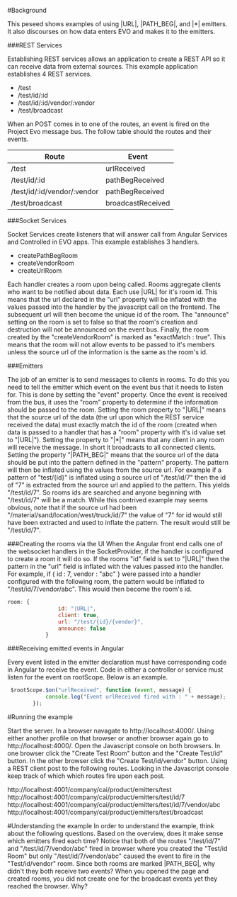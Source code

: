 #Background

This peseed shows examples of using |URL|, |PATH_BEG|, and |*| emitters.  It also discourses on how data enters EVO and makes it to the emitters.

###REST Services

Establishing REST services allows an application to create a REST API so it can receive data from external sources.  This example application establishes 4 REST services.

- /test
- /test/id/:id
- /test/id/:id/vendor/:vendor
- /test/broadcast

When an POST comes in to one of the routes, an event is fired on the Project Evo message bus.  The follow table should the routes and their events.

| Route | Event |
| ------ | ------ |
| /test | urlReceived |
| /test/id/:id | pathBegReceived |
| /test/id/:id/vendor/:vendor | pathBegReceived |
| /test/broadcast | broadcastReceived |


###Socket Services

Socket Services create listeners that will answer call from Angular Services and Controlled in EVO apps.  This example establishes 3 handlers.

* createPathBegRoom
* createVendorRoom
* createUrlRoom

Each handler creates a room upon being called.  Rooms aggregate clients who want to be notified about data.  Each use |URL| for it's room id.  This means
that the url declared in the "url" property will be inflated with the values passed into the handler by the javascript call on the frontend.  The subsequent url
will then become the unique id of the room.  The "announce" setting on the room is set to false so that the room's
creation and destruction will not be announced on the event bus.  Finally, the room created by the "createVendorRoom" is marked as "exactMatch : true".  This means
that the room will not allow events to be passed to it's members unless the source url of the information is the same as the room's id.

###Emitters

The job  of an emitter is to send messages to clients in rooms.  To do this you need to tell the emitter which event on the event bus that it needs to listen for.
This is done by setting the "event" property.  Once the event is received from the bus, it uses the "room" property to determine if the information should be passed to
the room.  Setting the room property to "|URL|" means that the source url of the data (the url upon which the REST service received the data) must exactly match the id of
the room (created when data is passed to a handler that has a "room" property with it's id value set to "|URL|").  Setting the property to "|*|"  means that any client in
any room will receive the message.  In short it broadcasts to all connected clients.  Setting the property "|PATH_BEG|" means that the source url of the data should be
put into the pattern defined in the "pattern" property.  The pattern will then be inflated using the values from the source url.  For example if a pattern of "test/{id}"
is inflated using a source url of "/test/id/7" then the id of "7" is extracted from the source url and applied to the pattern.  This yields "/test/id/7".  So rooms ids are searched
and anyone beginning with "/test/id/7" will be a match. While this contrived example may seems obvious, note that if the source url had been "/material/sand/location/west/truck/id/7" the
value of "7" for id would still have been extracted and used to inflate the pattern.  The result would still be "/test/id/7".


###Creating the rooms via the UI
When the Angular front end calls one of the websocket handlers in the SocketProvider, if the handler is configured to create a room it will do so.  If the rooms "id" field is set to "|URL|" then the pattern
in the "url" field is inflated with the values passed into the handler.  For example, if { id : 7, vendor : "abc" } were passed into a handler configured with the following room, the pattern would be inflated
to "/test/id/7/vendor/abc".  This would then become the room's id.

```javascript
room: {
                id: "|URL|",
                client: true,
                url: "/test/{id}/{vendor}",
                announce: false
            }
```


###Receiving emitted events in Angular

Every event listed in the emitter declaration must have corresponding code in Angular to receive the event.  Code in either a controller or service must listen for the event on
rootScope.  Below is an example.


```javascript
 $rootScope.$on("urlReceived", function (event, message) {
            console.log("Event urlReceived fired with : " + message);
        });
```


#Running the example

Start the server.  In a browser navagate to http://localhost:4000/.  Using either another profile on that browser or another browser again go to http://localhost:4000/.  Open the Javascript console
on both browsers. In one browser click the "Create Test Room" button and the "Create Test/id" button.  In the other browser click the "Create Test/id/vendor" button.  Using a REST client post to the following routes.
Looking in the Javascript console keep track of which which routes fire upon each post.

http://localhost:4001/company/cai/product/emitters/test
http://localhost:4001/company/cai/product/emitters/test/id/7
http://localhost:4001/company/cai/product/emitters/test/id/7/vendor/abc
http://localhost:4001/company/cai/product/emitters/test/broadcast


#Understanding the example
In order to understand the example, think about the following questions.  Based on the overview, does it make sense which emitters fired each time?  Notice that both of the routes "/test/id/7" and "/test/id/7/vendor/abc"
fired in browser where you created the "Test/id Room" but only "/test/id/7/vendor/abc" caused the event to fire in the "Test/id/vendor" room.  Since both rooms are marked |PATH_BEG|, why didn't they both receive two events?
When you opened the page and created rooms, you did not create one for the broadcast events yet they reached the browser.  Why?





